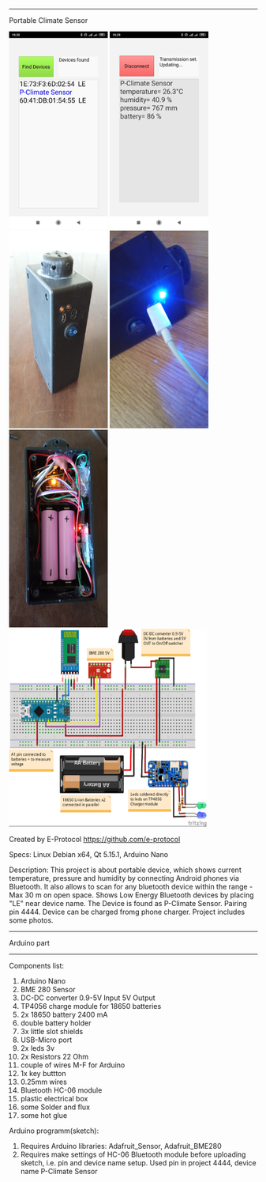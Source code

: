 ********************************************************************************
Portable Climate Sensor<br/>
<p float="left">
<img src = "Project Photo/1.jpg" width = "200" height = "400" />
<img src = "Project Photo/2.jpg" width = "200" height = "400" />
<img src = "Project Photo/3.jpg" width = "200" height = "400" />
<img src = "Project Photo/4.jpg" width = "200" height = "400" />
<img src = "Project Photo/5.jpg" width = "200" height = "400" />
<img src = "Project Photo/6.jpg" width = "400" height = "400" />
</p>

Created by E-Protocol
https://github.com/e-protocol

Specs: Linux Debian x64, Qt 5.15.1, Arduino Nano

Description: 
This project is about portable device, which shows current temperature,
pressure and humidity by connecting Android phones via Bluetooth.
It also allows to scan for any bluetooth device within the range - 
Max 30 m on open space. Shows Low Energy Bluetooth devices by placing "LE" 
near device name. The Device is found as P-Climate Sensor. Pairing pin 4444.
Device can be charged fromg phone charger. Project includes some photos.
********************************************************************************

Arduino part

********************************************************************************

Components list:

1) Arduino Nano
2) BME 280 Sensor
3) DC-DC converter 0.9-5V Input 5V Output
4) TP4056 charge module for 18650 batteries
5) 2x 18650 battery 2400 mA
6) double battery holder
7) 3x little slot shields
8) USB-Micro port
9) 2x leds 3v
10) 2x Resistors 22 Ohm
11) couple of wires M-F for Arduino
12) 1x key buttton
13) 0.25mm wires
14) Bluetooth HC-06 module
15) plastic electrical box
16) some Solder and flux
17) some hot glue

Arduino programm(sketch):

1) Requires Arduino libraries: Adafruit_Sensor, Adafruit_BME280
2) Requires make settings of HC-06 Bluetooth module before uploading sketch, i.e. pin and device name setup.
Used pin in project 4444, device name P-Climate Sensor

